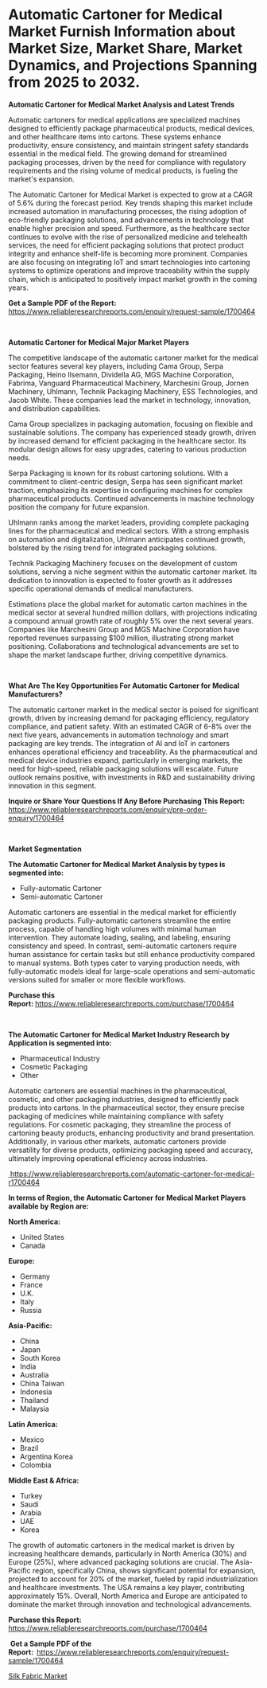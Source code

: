 <p><h1>Automatic Cartoner for Medical Market Furnish Information about Market Size, Market Share, Market Dynamics, and Projections Spanning from 2025 to 2032.</h1></p><p><strong>Automatic Cartoner for Medical Market Analysis and Latest Trends</strong></p>
<p><p>Automatic cartoners for medical applications are specialized machines designed to efficiently package pharmaceutical products, medical devices, and other healthcare items into cartons. These systems enhance productivity, ensure consistency, and maintain stringent safety standards essential in the medical field. The growing demand for streamlined packaging processes, driven by the need for compliance with regulatory requirements and the rising volume of medical products, is fueling the market's expansion.</p><p>The Automatic Cartoner for Medical Market is expected to grow at a CAGR of 5.6% during the forecast period. Key trends shaping this market include increased automation in manufacturing processes, the rising adoption of eco-friendly packaging solutions, and advancements in technology that enable higher precision and speed. Furthermore, as the healthcare sector continues to evolve with the rise of personalized medicine and telehealth services, the need for efficient packaging solutions that protect product integrity and enhance shelf-life is becoming more prominent. Companies are also focusing on integrating IoT and smart technologies into cartoning systems to optimize operations and improve traceability within the supply chain, which is anticipated to positively impact market growth in the coming years.</p></p>
<p><strong>Get a Sample PDF of the Report:&nbsp;</strong> <a href="https://www.reliableresearchreports.com/enquiry/request-sample/1700464?utm_campaign=2794&utm_medium=2&utm_source=Github&utm_content=ia&utm_term=27032025&utm_id=automatic-cartoner-for-medical">https://www.reliableresearchreports.com/enquiry/request-sample/1700464</a></p>
<p>&nbsp;</p>
<p><strong>Automatic Cartoner for Medical Major Market Players</strong></p>
<p><p>The competitive landscape of the automatic cartoner market for the medical sector features several key players, including Cama Group, Serpa Packaging, Heino Ilsemann, Dividella AG, MGS Machine Corporation, Fabrima, Vanguard Pharmaceutical Machinery, Marchesini Group, Jornen Machinery, Uhlmann, Technik Packaging Machinery, ESS Technologies, and Jacob White. These companies lead the market in technology, innovation, and distribution capabilities.</p><p>Cama Group specializes in packaging automation, focusing on flexible and sustainable solutions. The company has experienced steady growth, driven by increased demand for efficient packaging in the healthcare sector. Its modular design allows for easy upgrades, catering to various production needs.</p><p>Serpa Packaging is known for its robust cartoning solutions. With a commitment to client-centric design, Serpa has seen significant market traction, emphasizing its expertise in configuring machines for complex pharmaceutical products. Continued advancements in machine technology position the company for future expansion.</p><p>Uhlmann ranks among the market leaders, providing complete packaging lines for the pharmaceutical and medical sectors. With a strong emphasis on automation and digitalization, Uhlmann anticipates continued growth, bolstered by the rising trend for integrated packaging solutions.</p><p>Technik Packaging Machinery focuses on the development of custom solutions, serving a niche segment within the automatic cartoner market. Its dedication to innovation is expected to foster growth as it addresses specific operational demands of medical manufacturers.</p><p>Estimations place the global market for automatic carton machines in the medical sector at several hundred million dollars, with projections indicating a compound annual growth rate of roughly 5% over the next several years. Companies like Marchesini Group and MGS Machine Corporation have reported revenues surpassing $100 million, illustrating strong market positioning. Collaborations and technological advancements are set to shape the market landscape further, driving competitive dynamics.</p></p>
<p>&nbsp;</p>
<p><strong>What Are The Key Opportunities For Automatic Cartoner for Medical Manufacturers?</strong></p>
<p><p>The automatic cartoner market in the medical sector is poised for significant growth, driven by increasing demand for packaging efficiency, regulatory compliance, and patient safety. With an estimated CAGR of 6-8% over the next five years, advancements in automation technology and smart packaging are key trends. The integration of AI and IoT in cartoners enhances operational efficiency and traceability. As the pharmaceutical and medical device industries expand, particularly in emerging markets, the need for high-speed, reliable packaging solutions will escalate. Future outlook remains positive, with investments in R&D and sustainability driving innovation in this segment.</p></p>
<p><strong>Inquire or Share Your Questions If Any Before Purchasing This Report:</strong> <a href="https://www.reliableresearchreports.com/enquiry/pre-order-enquiry/1700464?utm_campaign=2794&utm_medium=2&utm_source=Github&utm_content=ia&utm_term=27032025&utm_id=automatic-cartoner-for-medical">https://www.reliableresearchreports.com/enquiry/pre-order-enquiry/1700464</a></p>
<p>&nbsp;</p>
<p><strong>Market Segmentation</strong></p>
<p><strong>The Automatic Cartoner for Medical Market Analysis by types is segmented into:</strong></p>
<p><ul><li>Fully-automatic Cartoner</li><li>Semi-automatic Cartoner</li></ul></p>
<p><p>Automatic cartoners are essential in the medical market for efficiently packaging products. Fully-automatic cartoners streamline the entire process, capable of handling high volumes with minimal human intervention. They automate loading, sealing, and labeling, ensuring consistency and speed. In contrast, semi-automatic cartoners require human assistance for certain tasks but still enhance productivity compared to manual systems. Both types cater to varying production needs, with fully-automatic models ideal for large-scale operations and semi-automatic versions suited for smaller or more flexible workflows.</p></p>
<p><strong>Purchase this Report:&nbsp;</strong><a href="https://www.reliableresearchreports.com/purchase/1700464?utm_campaign=2794&utm_medium=2&utm_source=Github&utm_content=ia&utm_term=27032025&utm_id=automatic-cartoner-for-medical">https://www.reliableresearchreports.com/purchase/1700464</a></p>
<p>&nbsp;</p>
<p><strong>The Automatic Cartoner for Medical Market Industry Research by Application is segmented into:</strong></p>
<p><ul><li>Pharmaceutical Industry</li><li>Cosmetic Packaging</li><li>Other</li></ul></p>
<p><p>Automatic cartoners are essential machines in the pharmaceutical, cosmetic, and other packaging industries, designed to efficiently pack products into cartons. In the pharmaceutical sector, they ensure precise packaging of medicines while maintaining compliance with safety regulations. For cosmetic packaging, they streamline the process of cartoning beauty products, enhancing productivity and brand presentation. Additionally, in various other markets, automatic cartoners provide versatility for diverse products, optimizing packaging speed and accuracy, ultimately improving operational efficiency across industries.</p></p>
<p><a href="https://www.reliableresearchreports.com/automatic-cartoner-for-medical-r1700464?utm_campaign=2794&utm_medium=2&utm_source=Github&utm_content=ia&utm_term=27032025&utm_id=automatic-cartoner-for-medical">&nbsp;https://www.reliableresearchreports.com/automatic-cartoner-for-medical-r1700464</a></p>
<p><strong>In terms of Region, the Automatic Cartoner for Medical Market Players available by Region are:</strong></p>
<p>
    <p> <strong> North America: </strong>
        <ul>
            <li>United States</li>
            <li>Canada</li>
        </ul>
        </p> 
    <p> <strong> Europe: </strong>
        <ul>
            <li>Germany</li>
            <li>France</li>
            <li>U.K.</li>
            <li>Italy</li>
            <li>Russia</li>
        </ul>
        </p> 
    <p> <strong> Asia-Pacific: </strong>
        <ul>
            <li>China</li>
            <li>Japan</li>
            <li>South Korea</li>
            <li>India</li>
            <li>Australia</li>
            <li>China Taiwan</li>
            <li>Indonesia</li>
            <li>Thailand</li>
            <li>Malaysia</li>
        </ul>
        </p> 
    <p> <strong> Latin America: </strong>
        <ul>
            <li>Mexico</li>
            <li>Brazil</li>
            <li>Argentina Korea</li>
            <li>Colombia</li>
        </ul>
        </p> 
    <p> <strong> Middle East & Africa: </strong>
        <ul>
            <li>Turkey</li>
            <li>Saudi</li>
            <li>Arabia</li>
            <li>UAE</li>
            <li>Korea</li>
        </ul>
    </p>
    </p>
<p><p>The growth of automatic cartoners in the medical market is driven by increasing healthcare demands, particularly in North America (30%) and Europe (25%), where advanced packaging solutions are crucial. The Asia-Pacific region, specifically China, shows significant potential for expansion, projected to account for 20% of the market, fueled by rapid industrialization and healthcare investments. The USA remains a key player, contributing approximately 15%. Overall, North America and Europe are anticipated to dominate the market through innovation and technological advancements.</p></p>
<p><strong>Purchase this Report: </strong><a href="https://www.reliableresearchreports.com/purchase/1700464?utm_campaign=2794&utm_medium=2&utm_source=Github&utm_content=ia&utm_term=27032025&utm_id=automatic-cartoner-for-medical">https://www.reliableresearchreports.com/purchase/1700464</a></p>
<p>&nbsp;<strong>Get a Sample PDF of the Report:&nbsp;&nbsp;</strong><a href="https://www.reliableresearchreports.com/enquiry/request-sample/1700464?utm_campaign=2794&utm_medium=2&utm_source=Github&utm_content=ia&utm_term=27032025&utm_id=automatic-cartoner-for-medical">https://www.reliableresearchreports.com/enquiry/request-sample/1700464</a></p>
<p><strong></strong></p>
<p><p><a href="https://github.com/tszkintruca/Market-Research-Report-List-1/blob/main/silk-fabric-market.md?utm_campaign=2794&utm_medium=2&utm_source=Github&utm_content=ia&utm_term=27032025&utm_id=automatic-cartoner-for-medical">Silk Fabric Market</a></p></p>